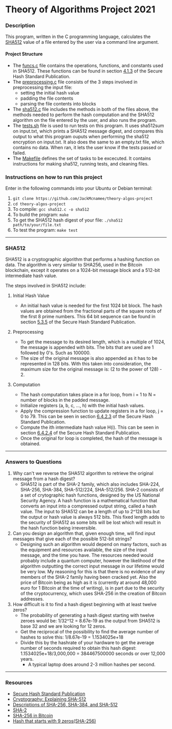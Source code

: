 # Theory of Algorithms Project 2021
### Description
This program, written in the C programming language, calculates the [SHA512](https://www.nist.gov/publications/secure-hash-standard) value of a file entered by the user via a command line argument.

#### Project Structure
- The [funcs.c](https://github.com/JackMcnamee/theory-algos-project/blob/main/funcs.c) file contains the operations, functions, and constants used in SHA512. These functions can be found in section [4.1.3](https://www.nist.gov/publications/secure-hash-standard) of the Secure Hash Standard Publication.
- The [preprocessing.c](https://github.com/JackMcnamee/theory-algos-project/blob/main/preprocessing.c) file consists of the 3 steps involved in preprocessing the input file:
  - setting the initial hash value
  - padding the file contents
  - parsing the file contents into blocks 
- The [sha512.c](https://github.com/JackMcnamee/theory-algos-project/blob/main/sha512.c) file includes the methods in both of the files above, the methods needed to perform the hash computation and the SHA512 algorithm on the file entered by the user, and also runs the program.
- The [tests.sh](https://github.com/JackMcnamee/theory-algos-project/blob/main/tests.sh) file is used to run tests on this program. It uses sha512sum on input.txt, which prints a SHA512 message digest, and compares this output to what this program ouputs when performing the sha512 encryption on input.txt. It also does the same to an empty.txt file, which contains no data. When ran, it lets the user know if the tests passed or failed.
- The [Makefile](https://github.com/JackMcnamee/theory-algos-project/blob/main/Makefile) defines the set of tasks to be excecuted. It contains instructions for making sha512, running tests, and cleaning files.

### Instructions on how to run this project
Enter in the following commands into your Ubuntu or Debian terminal:
1) `git clone https://github.com/JackMcnamee/theory-algos-project`
2) `cd theory-algos-project`
3) To compile: `gcc sha512.c -o sha512`
4) To build the program: `make`
5) To get the SHA512 hash digest of your file: `./sha512 path/to/your/file.txt`
6) To test the program: `make test`
***
### SHA512
SHA512 is a cryptographic algorithm that performs a hashing function on data. The algorithm is very similar to SHA256, used in the Bitcoin blockchain, except it operates on a 1024-bit message block and a 512-bit intermediate hash value.

The steps involved in SHA512 include:
1) Initial Hash Value
      - An initial hash value is needed for the first 1024 bit block. The hash values are obtained from the fractional parts of the square roots of the first 8 prime numbers. This 64 bit sequence can be found in section [5.3.5](https://www.nist.gov/publications/secure-hash-standard) of the Secure Hash Standard Publication.

2) Preprocessing
      - To get the message to its desired length, which is a multiple of 1024, the message is appended with bits. The bits that are used are 1 followed by 0's. Such as 100000. 
      - The size of the original message is also appended as it has to be represented in 128 bits. With this taken into consideration, the maximum size for the original message is: (2 to the power of 128) - 2.

3) Computation
      - The hash computation takes place in a for loop, from i = 1 to N = number of blocks in the padded message.
      - Initialize registers (a, b, c, ..., h) with the initial hash values. 
      - Apply the compression function to update registers in a for loop, j = 0 to 79. This can be seen in section [6.4.2.3](https://www.nist.gov/publications/secure-hash-standard) of the Secure Hash Standard Publication.
      - Compute the ith intermediate hash value H(i). This can be seen in section [6.4.2.4](https://www.nist.gov/publications/secure-hash-standard) of the Secure Hash Standard Publication.
      - Once the original for loop is completed, the hash of the message is obtained.
***
### Answers to Questions
1) Why can't we reverse the SHA512 algorithm to retrieve the original message from a hash digest?
      - SHA512 is part of the SHA-2 family, which also includes SHA-224, SHA-256, SHA-384, SHA-512/224, SHA-512/256. SHA-2 consists of a set of crytographic hash functions, designed by the US National Security Agency. A hash function is a mathematical function that converts an input into a compressed output string, called a hash value. The input to SHA512 can be a length of up to 2^128 bits but the output or hash value is always 512 bits. This fixed length adds to the security of SHA512 as some bits will be lost which will result in the hash function being irreversible. 
2) Can you design an algorithm that, given enough time, will find input messages that give each of the possible 512-bit strings?
      - Designing such an algorithm would depend on many factors, such as the equipment and resources available, the size of the input message, and the time you have. The resources needed would probably include a quantum computer, however the likelihood of the algorithm outputting the correct input message in our lifetime would be very low. My reasoning for this is that there is no evidence of any members of the SHA-2 family having been cracked yet. Also the price of Bitcoin being as high as it is (currently at around 48,000 euro for 1 Bitcoin at the time of writing), is in part due to the security of the cryptocurrency, which uses SHA-256 in the creation of Bitcoin addresses. 
3) How difficult is it to find a hash digest beginning with at least twelve zeros?
      - The probability of generating a hash digest starting with twelve zeroes would be: 1/32^12 = 8.67e-19 as the output from SHA512 is base 32 and we are looking for 12 zeros.  
      - Get the reciprocal of the possibility to find the average number of hashes to solve this: 1/8.67e-19 = 1.1534025e+18
      - Divide this by the hashrate of your hardware to get the average number of seconds required to obtain this hash digest: 1.1534025e+18/3,000,000 = 384467500000 seconds or over 12,000 years.
          - A typical laptop does around 2-3 million hashes per second.

***
### Resources
- [Secure Hash Standard Publication](https://www.nist.gov/publications/secure-hash-standard)
- [Cryptography: Explaining SHA-512](https://medium.com/@zaid960928/cryptography-explaining-sha-512-ad896365a0c1)
- [Descriptions of SHA-256, SHA-384, and SHA-512](http://www.iwar.org.uk/comsec/resources/cipher/sha256-384-512.pdf)
- [SHA-2](https://en.wikipedia.org/wiki/SHA-2)
- [SHA-256 in Bitcoin](https://en.bitcoin.it/wiki/SHA-256)
- [Hash that starts with 9 zeros(SHA-256)](https://bitcoin.stackexchange.com/questions/81655/creating-a-hash-that-starts-wtih-9-zeros) 
